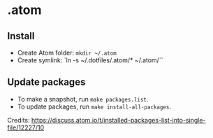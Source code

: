 .atom
=============

Install
-------------

- Create Atom folder: `mkdir ~/.atom`
- Create symlink: `ln -s ~/.dotfiles/.atom/* ~/.atom/``

Update packages
-------------

- To make a snapshot, run `make packages.list`.
- To update packages, run `make install-all-packages`.

Credits: https://discuss.atom.io/t/installed-packages-list-into-single-file/12227/10
